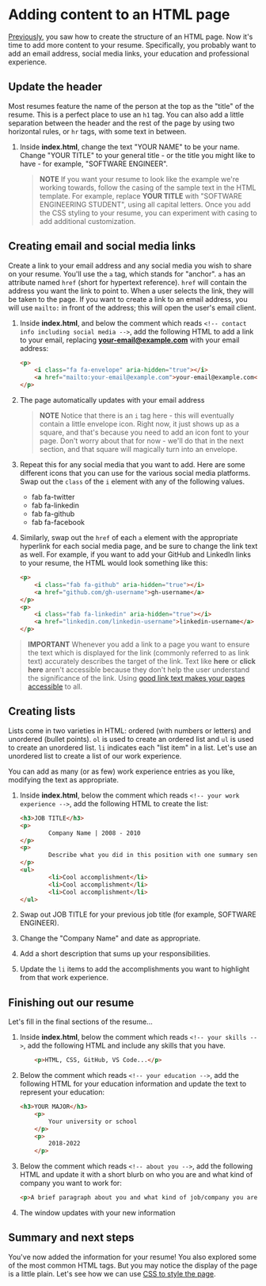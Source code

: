 # Adding content to an HTML page

[Previously](./1-create-html.md), you saw how to create the structure of an HTML page. Now it's time to add more content to your resume. Specifically, you probably want to add an email address, social media links, your education and professional experience.

## Update the header

Most resumes feature the name of the person at the top as the "title" of the resume. This is a perfect place to use an `h1` tag. You can also add a little separation between the header and the rest of the page by using two horizontal rules, or `hr` tags, with some text in between.

1. Inside **index.html**, change the text "YOUR NAME" to be your name. Change "YOUR TITLE" to your general title - or the title you might like to have - for example, "SOFTWARE ENGINEER".

    > **NOTE** If you want your resume to look like the example we're working towards, follow the casing of the sample text in the HTML template. For example, replace **YOUR TITLE** with "SOFTWARE ENGINEERING STUDENT", using all capital letters. Once you add the CSS styling to your resume, you can experiment with casing to add additional customization.

## Creating email and social media links

Create a link to your email address and any social media you wish to share on your resume. You'll use the `a` tag, which stands for "anchor". `a` has an attribute named `href` (short for hypertext reference). `href` will contain the address you want the link to point to. When a user selects the link, they will be taken to the page. If you want to create a link to an email address, you will use `mailto:` in front of the address; this will open the user's email client.

1. Inside **index.html**, and below the comment which reads `<!-- contact info including social media -->`, add the following HTML to add a link to your email, replacing **your-email@example.com** with your email address:

    ```html
    <p>
        <i class="fa fa-envelope" aria-hidden="true"></i>
        <a href="mailto:your-email@example.com">your-email@example.com</a>
    </p>
    ```

1. The page automatically updates with your email address

    > **NOTE** Notice that there is an `i` tag here - this will eventually contain a little envelope icon. Right now, it just shows up as a square, and that's because you need to add an icon font to your page. Don't worry about that for now - we'll do that in the next section, and that square will magically turn into an envelope.

1. Repeat this for any social media that you want to add. Here are some different icons that you can use for the various social media platforms. Swap out the `class` of the `i` element with any of the following values.

    * fab fa-twitter
    * fab fa-linkedin
    * fab fa-github
    * fab fa-facebook

1. Similarly, swap out the `href` of each `a` element with the appropriate hyperlink for each social media page, and be sure to change the link text as well. For example, if you want to add your GitHub and LinkedIn links to your resume, the HTML would look something like this: 

    ```html
    <p>
        <i class="fab fa-github" aria-hidden="true"></i>
        <a href="github.com/gh-username">gh-username</a>
    </p>
    <p>
        <i class="fab fa-linkedin" aria-hidden="true"></i>
        <a href="linkedin.com/linkedin-username">linkedin-username</a>
    </p>
    ```

> **IMPORTANT** Whenever you add a link to a page you want to ensure the text which is displayed for the link (commonly referred to as link text) accurately describes the target of the link. Text like **here** or **click here** aren't accessible because they don't help the user understand the significance of the link. Using [good link text makes your pages accessible](https://docs.microsoft.com/learn/modules/web-development-101-accessibility/4-links-images?WT.mc_id=academic-51109-ornella) to all.

## Creating lists

Lists come in two varieties in HTML: ordered (with numbers or letters) and unordered (bullet points). `ol` is used to create an ordered list and `ul` is used to create an unordered list. `li` indicates each "list item" in a list. Let's use an unordered list to create a list of our work experience.

You can add as many (or as few) work experience entries as you like, modifying the text as appropriate. 

1. Inside **index.html**, below the comment which reads `<!-- your work experience -->`, add the following HTML to create the list:

    ```html
    <h3>JOB TITLE</h3>
    <p>
			Company Name | 2008 - 2010
    </p>
    <p>
			Describe what you did in this position with one summary sentence and no more than 3 bullet points with specific highlights
    </p>
    <ul>
			<li>Cool accomplishment</li>
			<li>Cool accomplishment</li>
			<li>Cool accomplishment</li>
    </ul>
    ```

1. Swap out JOB TITLE for your previous job title (for example, SOFTWARE ENGINEER).

1. Change the "Company Name" and date as appropriate.

1. Add a short description that sums up your responsibilities.

1. Update the `li` items to add the accomplishments you want to highlight from that work experience.

## Finishing out our resume

Let's fill in the final sections of the resume...

1. Inside **index.html**, below the comment which reads `<!-- your skills -->`, add the following HTML and include any skills that you have. 

	```html
	    <p>HTML, CSS, GitHub, VS Code...</p>
	```

1. Below the comment which reads `<!-- your education -->`, add the following HTML for your education information and update the text to represent your education:

    ```html
    <h3>YOUR MAJOR</h3>
		<p>
			Your university or school
		</p>
		<p>
			2018-2022
		</p>
    ```

1. Below the comment which reads `<!-- about you -->`, add the following HTML and update it with a short blurb on who you are and what kind of company you want to work for:

    ```html
    <p>A brief paragraph about you and what kind of job/company you are looking to work for.</p>
    ```

1. The window updates with your new information

## Summary and next steps

You've now added the information for your resume! You also explored some of the most common HTML tags. But you may notice the display of the page is a little plain. Let's see how we can use [CSS to style the page](./3-add-style.md).
